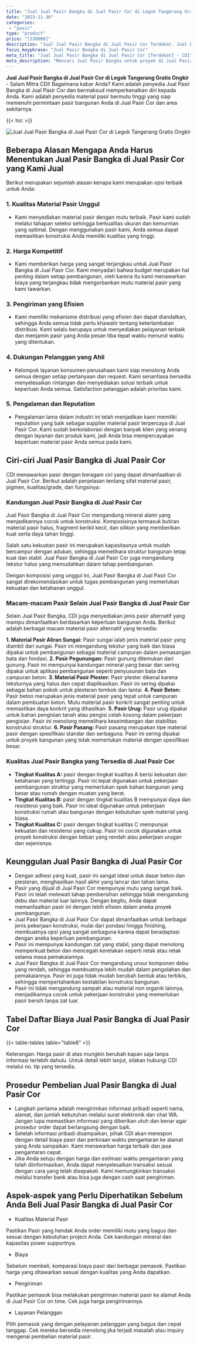 ```yaml
---
title: "Jual Jual Pasir Bangka di Jual Pasir Cor di Legok Tangerang Gratis Ongkir"
date: "2023-11-30"
categories:
 - "pasir"
type: "product"
price: "[330000]"
description: "Jual Jual Pasir Bangka di Jual Pasir Cor Terdekat. Jual Pasir Bangka ini sering dipakai dalam proyek konstruksi sebagai bahan campuran yang terpilih dan halus. Silakan hubungi kami untuk informasi lebih lanjut."
focus_keyphrase: "Jual Pasir Bangka di Jual Pasir Cor"
meta_title: "Jual Jual Pasir Bangka di Jual Pasir Cor [Terdekat] - CDI"
meta_description: "Mencari Jual Pasir Bangka untuk proyek di Jual Pasir Cor? Kami memiliki Jual Pasir Bangka berkualitas untuk material adukan. Raih penawaran terbaik sekarang."
---
```


**Jual Jual Pasir Bangka di Jual Pasir Cor di Legok Tangerang Gratis Ongkir** - Salam Mitra CDI! Bagaimana kabar Anda? Kami adalah penyedia Jual Pasir Bangka di Jual Pasir Cor dan bermaksud memperkenalkan diri kepada Anda. Kami adalah penyedia material pasir bermutu tinggi yang siap memenuhi permintaan pasir bangunan Anda di Jual Pasir Cor dan area sekitarnya.

{{< toc >}}

![Jual Jual Pasir Bangka di Jual Pasir Cor di Legok Tangerang Gratis Ongkir](/images/pasir/pasir-bangunan-23.jpg)

## Beberapa Alasan Mengapa Anda Harus Menentukan Jual Pasir Bangka di Jual Pasir Cor yang Kami Jual

Berikut merupakan sejumlah alasan kenapa kami merupakan opsi terbaik untuk Anda:

### 1. Kualitas Material Pasir Unggul

*   Kami menyediakan material pasir dengan mutu terbaik. Pasir kami sudah melalui tahapan seleksi sehingga berkualitas ukuran dan kemurnian yang optimal. Dengan menggunakan pasir kami, Anda semua dapat memastikan konstruksi Anda memiliki kualitas yang tinggi.

### 2. Harga Kompetitif

*   Kami memberikan harga yang sangat terjangkau untuk Jual Pasir Bangka di Jual Pasir Cor. Kami menyadari bahwa budget merupakan hal penting dalam setiap pembangunan, oleh karena itu kami menawarkan biaya yang terjangkau tidak mengorbankan mutu material pasir yang kami tawarkan.

### 3. Pengiriman yang Efisien

*   Kami memiliki mekanisme distribusi yang efisien dan dapat diandalkan, sehingga Anda semua tidak perlu khawatir tentang keterlambatan distribusi. Kami selalu berupaya untuk menyediakan pelayanan terbaik dan menjamin pasir yang Anda pesan tiba tepat waktu menurut waktu yang ditentukan.

### 4. Dukungan Pelanggan yang Ahli

*   Kelompok layanan konsumen perusahaan kami siap menolong Anda semua dengan setiap pertanyaan dan request. Kami senantiasa bersedia menyelesaikan rintangan dan menyediakan solusi terbaik untuk keperluan Anda semua. Satisfaction pelanggan adalah prioritas kami.

### 5. Pengalaman dan Reputation

*   Pengalaman lama dalam industri ini telah menjadikan kami memiliki reputation yang baik sebagai supplier material pasir terpercaya di Jual Pasir Cor. Kami sudah berkolaborasi dengan banyak klien yang senang dengan layanan dan produk kami, jadi Anda bisa mempercayakan keperluan material pasir Anda semua pada kami.

## Ciri-ciri Jual Pasir Bangka di Jual Pasir Cor

CDI menawarkan pasir dengan beragam ciri yang dapat dimanfaatkan di Jual Pasir Cor. Berikut adalah penjelasan tentang sifat material pasir, pigmen, kualitas/grade, dan fungsinya:

### Kandungan Jual Pasir Bangka di Jual Pasir Cor

Jual Pasir Bangka di Jual Pasir Cor mengandung mineral alami yang menjadikannya cocok untuk konstruksi. Komposisinya termasuk butiran material pasir halus, fragment kerikil kecil, dan silikon yang memberikan kuat serta daya tahan tinggi.

Salah satu kekuatan pasir ini merupakan kapasitasnya untuk mudah bercampur dengan adukan, sehingga memelihara struktur bangunan tetap kuat dan stabil. Jual Pasir Bangka di Jual Pasir Cor juga mengandung tekstur halus yang memudahkan dalam tahap pembangunan.

Dengan komposisi yang unggul ini, Jual Pasir Bangka di Jual Pasir Cor sangat direkomendasikan untuk tugas pembangunan yang memerlukan kekuatan dan ketahanan unggul.

### Macam-macam Pasir Selain Jual Pasir Bangka di Jual Pasir Cor

Selain Jual Pasir Bangka, CDI juga menyediakan jenis pasir alternatif yang mampu dimanfaatkan berdasarkan keperluan bangunan Anda. Berikut adalah berbagai macam material pasir alternatif yang tersedia:

**1\. Material Pasir Aliran Sungai:** Pasir sungai ialah jenis material pasir yang diambil dari sungai. Pasir ini mengandung tekstur yang baik dan biasa dipakai untuk pembangunan sebagai material campuran dalam pemasangan bata dan fondasi.
**2\. Pasir Pegunungan:** Pasir gunung ditemukan dari gunung. Pasir ini mempunyai kandungan mineral yang besar dan sering dipakai untuk aplikasi pembangunan seperti penyusunan bata dan campuran beton.
**3\. Material Pasir Plester:** Pasir plester dikenal karena teksturnya yang halus dan cepat diaplikasikan. Pasir ini sering dipakai sebagai bahan pokok untuk plesteran tembok dan lantai.
**4\. Pasir Beton:** Pasir beton merupakan jenis material pasir yang tepat untuk campuran dalam pembuatan beton. Mutu material pasir konkrit sangat penting untuk memastikan daya konkrit yang dihasilkan.
**5\. Pasir Urug:** Pasir urug dipakai untuk bahan pengisian tanah atau pengisi celah kosong dalam pekerjaan pengisian. Pasir ini menolong memelihara keseimbangan dan stabilitas konstruksi struktur.
**6\. Pasir Pasang:** Pasir pasang merupakan tipe material pasir dengan spesifikasi standar dan serbaguna. Pasir ini sering dipakai untuk proyek bangunan yang tidak memerlukan material dengan spesifikasi besar.

### Kualitas Jual Pasir Bangka yang Tersedia di Jual Pasir Cor

*   **Tingkat Kualitas A:** pasir dengan tingkat kualitas A berisi kekuatan dan ketahanan yang tertinggi. Pasir ini tepat digunakan untuk pekerjaan pembangunan struktur yang memerlukan spek bahan bangunan yang besar atau rumah dengan muatan yang berat.
*   **Tingkat Kualitas B:** pasir dengan tingkat kualitas B mempunyai daya dan resistensi yang baik. Pasir ini ideal digunakan untuk pekerjaan konstruksi rumah atau bangunan dengan kebutuhan spek material yang biasa.
*   **Tingkat Kualitas C:** pasir dengan tingkat kualitas C mempunyai kekuatan dan resistensi yang cukup. Pasir ini cocok digunakan untuk proyek konstruksi dengan beban yang rendah atau pekerjaan urugan dan sejenisnya.

## Keunggulan Jual Pasir Bangka di Jual Pasir Cor

*   Dengan adhesi yang kuat, pasir ini sangat ideal untuk dasar beton dan plesteran, menghasilkan hasil akhir yang lancar dan tahan lama.
*   Pasir yang dijual di Jual Pasir Cor mempunyai mutu yang sangat baik. Pasir ini telah melewati tahap pembersihan sehingga tidak mengandung debu dan material luar lainnya. Dengan begitu, Anda dapat memanfaatkan pasir ini dengan lebih efisien dalam aneka proyek pembangunan.
*   Jual Pasir Bangka di Jual Pasir Cor dapat dimanfaatkan untuk berbagai jenis pekerjaan konstruksi, mulai dari pondasi hingga finishing, membuatnya opsi yang sangat serbaguna karena dapat beradaptasi dengan aneka keperluan pembangunan.
*   Pasir ini mempunyai kandungan zat yang stabil, yang dapat menolong memperkuat beton dan mencegah keretakan seperti retak atau retak selama masa pemakaiannya.
*   Jual Pasir Bangka di Jual Pasir Cor mengandung unsur komponen debu yang rendah, sehingga membuatnya lebih mudah dalam pengolahan dan pemakaiannya. Pasir ini juga tidak mudah berubah bentuk atau terkikis, sehingga mempertahankan kestabilan konstruksi bangunan.
*   Pasir ini tidak mengandung sampah atau material non organik lainnya, menjadikannya cocok untuk pekerjaan konstruksi yang memerlukan pasir bersih tanpa zat luar.

## Tabel Daftar Biaya Jual Pasir Bangka di Jual Pasir Cor

{{< table-tables table="table8" >}}

Keterangan: Harga pasir di atas mungkin berubah kapan saja tanpa informasi terlebih dahulu. Untuk detail lebih lanjut, silakan hubungi CDI melalui no. tlp yang tersedia.

## Prosedur Pembelian Jual Pasir Bangka di Jual Pasir Cor

*   Langkah pertama adalah mengirimkan informasi pribadi seperti nama, alamat, dan jumlah kebutuhan melalui surat elektronik dan chat WA. Jangan lupa memastikan informasi yang diberikan utuh dan benar agar prosedur order dapat berlangsung dengan baik.
*   Setelah informasi pribadi disampaikan, pihak CDI akan merespon dengan detail biaya pasir dan perkiraan waktu pengantaran ke alamat yang Anda sampaikan. Kami menawarkan harga terbaik dan jasa pengantaran cepat.
*   Jika Anda setuju dengan harga dan estimasi waktu pengantaran yang telah diinformasikan, Anda dapat menyelesaikan transaksi sesuai dengan cara yang telah disepakati. Kami memungkinkan transaksi melalui transfer bank atau bisa juga dengan cash saat pengiriman.

## Aspek-aspek yang Perlu Diperhatikan Sebelum Anda Beli Jual Pasir Bangka di Jual Pasir Cor

*   Kualitas Material Pasir

Pastikan Pasir yang hendak Anda order memiliki mutu yang bagus dan sesuai dengan kebutuhan project Anda. Cek kandungan mineral dan kapasitas power supportnya.
*   Biaya

Sebelum membeli, komparasi biaya pasir dari berbagai pemasok. Pastikan harga yang ditawarkan sesuai dengan kualitas yang Anda dapatkan.
*   Pengiriman

Pastikan pemasok bisa melakukan pengiriman material pasir ke alamat Anda di Jual Pasir Cor on time. Cek juga harga pengirimannya.
*   Layanan Pelanggan

Pilih pemasok yang dengan pelayanan pelanggan yang bagus dan cepat tanggap. Cek mereka bersedia menolong jika terjadi masalah atau inquiry mengenai pembelian material pasir.